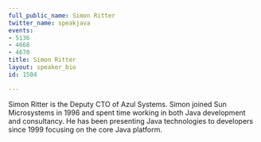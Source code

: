 ```yaml
---
full_public_name: Simon Ritter
twitter_name: speakjava
events:
- 5136
- 4668
- 4670
title: Simon Ritter
layout: speaker_bio
id: 1504

---
```

Simon Ritter is the Deputy CTO of Azul Systems.  Simon joined Sun Microsystems in 1996 and spent time working in both Java development and consultancy.  He has been presenting Java technologies to developers since 1999 focusing on the core Java platform.